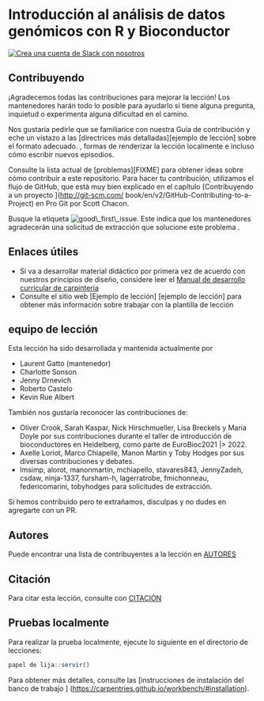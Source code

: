 # Introducción al análisis de datos genómicos con R y Bioconductor

[![Crea una cuenta de Slack con nosotros](https://img.shields.io/badge/Create_Slack_Account-The_Carpentries-071159.svg)](https://swc-slack-invite.herokuapp.com/)

## Contribuyendo

¡Agradecemos todas las contribuciones para mejorar la lección! Los mantenedores
harán todo lo posible para ayudarlo si tiene alguna pregunta, inquietud o
experimenta alguna dificultad en el camino.

Nos gustaría pedirle que se familiarice con nuestra Guía de contribución
&#x20;y eche un vistazo a las \[directrices
más detalladas]\[ejemplo de lección] sobre el formato adecuado. , formas de renderizar la lección
localmente e incluso cómo escribir nuevos episodios.

Consulte la lista actual de [problemas][FIXME] para obtener ideas sobre cómo
contribuir a este repositorio. Para hacer tu contribución, utilizamos
el flujo de GitHub, que está muy bien explicado en el capítulo
[Contribuyendo a un proyecto
](http://git-scm.com/ book/en/v2/GitHub-Contributing-to-a-Project)
en Pro Git por Scott Chacon.

Busque la etiqueta
![good\\_first\\_issue](https://img.shields.io/badge/-good%20first%20issue-gold.svg). Este
indica que los mantenedores agradecerán una solicitud de extracción que solucione este problema
.

## Enlaces útiles

- Si va a desarrollar material didáctico por primera vez
  de acuerdo con nuestros principios de diseño, considere leer el
  [Manual de desarrollo curricular de carpintería][cdh]
- Consulte el sitio web \[Ejemplo de lección] \[ejemplo de lección] para obtener más información sobre
  trabajar con la plantilla de lección

## equipo de lección

Esta lección ha sido desarrollada y mantenida actualmente por

- Laurent Gatto (mantenedor)
- Charlotte Sonson
- Jenny Drnevich
- Roberto Castelo
- Kevin Rue Albert

También nos gustaría reconocer las contribuciones de:

- Oliver Crook, Sarah Kaspar, Nick Hirschmueller, Lisa Breckels y Maria Doyle por sus contribuciones durante el taller de introducción de bioconductores en Heidelberg, como parte de EuroBioc2021 |> 2022.
- Axelle Loriot, Marco Chiapelle, Manon Martin y Toby Hodges por sus diversas contribuciones y debates.
- lmsimp, alorot, manonmartin, mchiapello, stavares843, JennyZadeh, csdaw, ninja-1337, fursham-h, lagerratrobe, fmichonneau, federicomarini, tobyhodges para solicitudes de extracción.

Si hemos contribuido pero te extrañamos, disculpas y no dudes en agregarte con un PR.

## Autores

Puede encontrar una lista de contribuyentes a la lección en [AUTORES](AUTORES)

## Citación

Para citar esta lección, consulte con [CITACIÓN](CITACIÓN)

[lesson-example]: https://carpentries.github.io/lesson-example
[cdh]: https://cdh.carpentries.org

## Pruebas localmente

Para realizar la prueba localmente, ejecute lo siguiente en el directorio de lecciones:

```r
papel de lija::servir()
```

Para obtener más detalles, consulte las [instrucciones de instalación del banco de trabajo
] (https://carpentries.github.io/workbench/#installation).
